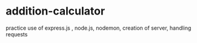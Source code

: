 # addition-calculator
practice use of express.js , node.js, nodemon, creation of server, handling requests

